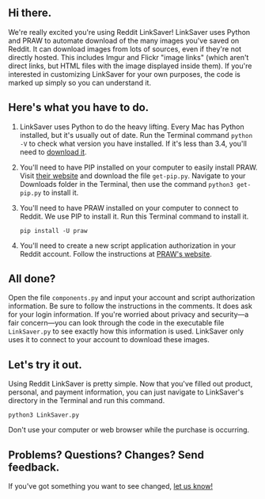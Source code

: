 ## Hi there.

We're really excited you're using Reddit LinkSaver! LinkSaver uses Python and PRAW to automate download of the many images you've saved on Reddit. It can download images from lots of sources, even if they're not directly hosted. This includes Imgur and Flickr "image links" (which aren't direct links, but HTML files with the image displayed inside them). If you're interested in customizing LinkSaver for your own purposes, the code is marked up simply so you can understand it.

## Here's what you have to do.

1.  LinkSaver uses Python to do the heavy lifting. Every Mac has Python installed, but it's usually out of date. Run the Terminal command `python -V` to check what version you have installed. If it's less than 3.4, you'll need to [download it](https://www.python.org/).

2.  You'll need to have PIP installed on your computer to easily install PRAW. Visit [their website](https://pip.pypa.io/en/stable/installing/) and download the file `get-pip.py`. Navigate to your Downloads folder in the Terminal, then use the command `python3 get-pip.py` to install it.

3.  You'll need to have PRAW installed on your computer to connect to Reddit. We use PIP to install it. Run this Terminal command to install it.

    `pip install -U praw`
4.  You'll need to create a new script application authorization in your Reddit account. Follow the instructions at [PRAW's website](https://praw.readthedocs.io/en/latest/getting_started/authentication.html#script-application).

## All done?

Open the file `components.py` and input your account and script authorization information. Be sure to follow the instructions in the comments. It does ask for your login information. If you're worried about privacy and security—a fair concern—you can look through the code in the executable file `LinkSaver.py` to see exactly how this information is used. LinkSaver only uses it to connect to your account to download these images.

## Let's try it out.

Using Reddit LinkSaver is pretty simple. Now that you've filled out product, personal, and payment information, you can just navigate to LinkSaver's directory in the Terminal and run this command.

`python3 LinkSaver.py`

Don't use your computer or web browser while the purchase is occurring.

## Problems? Questions? Changes? Send feedback.

If you've got something you want to see changed, [let us know!](https://andrewrva.typeform.com/to/HL4YOt) <script>(function(){var qs,js,q,s,d=document,gi=d.getElementById,ce=d.createElement,gt=d.getElementsByTagName,id='typef_orm_share',b='https://s3-eu-west-1.amazonaws.com/share.typeform.com/';if(!gi.call(d,id)){js=ce.call(d,'script');js.id=id;js.src=b+'share.js';q=gt.call(d,'script')[0];q.parentNode.insertBefore(js,q)}id=id+'_';if(!gi.call(d,id)){qs=ce.call(d,'link');qs.rel='stylesheet';qs.id=id;qs.href=b+'share-button.css';s=gt.call(d,'head')[0];s.appendChild(qs,s)}})()</script>
